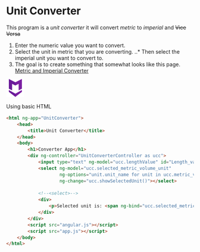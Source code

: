 # Unit Converter

This program is a *unit converter* it will convert _metric_ to _imperial_
and ~~Vice Versa~~

1. Enter the numeric value you want to convert.
2. Select the unit in metric that you are converting.
..* Then select the imperial unit you want to convert to.
3. The goal is to create something that somewhat looks like this page. [Metric and Imperial Converter](http://convert.french-property.co.uk/)

![alt text](https://github.com/adam-p/markdown-here/raw/master/src/common/images/icon48.png "Logo Title Text 1")

Using basic HTML

``` HTML
<html ng-app="UnitConverter">
	<head>
		<title>Unit Converter</title>
	</head>
	<body>
		<h1>Converter App</h1>
		<div ng-controller="UnitConverterController as ucc">
			<input type="text" ng-model="ucc.lengthValue" id="Length_value" name="VALUE" placeholder="Enter amount">
            <select ng-model="ucc.selected_metric_volume_unit" 
                    ng-options="unit.unit_name for unit in ucc.metric_volume_units" 
                    ng-change="ucc.showSelectedUnit()"></select>
			
			<!--<select>-->
			<div>
				<p>Selected unit is: <span ng-bind="ucc.selected_metric_volume_unit.unit_name"></span></p>
			</div>
		</div>
        <script src="angular.js"></script>
        <script src="app.js"></script>	
	</body>
</html>
```
